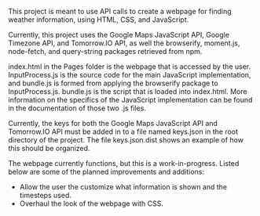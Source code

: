This project is meant to use API calls to create a webpage for finding weather information, using HTML, CSS, and JavaScript.

Currently, this project uses the Google Maps JavaScript API, Google Timezone API, and Tomorrow.IO API, as well the browserify, moment.js, node-fetch, and query-string packages retrieved from npm. 

index.html in the Pages folder is the webpage that is accessed by the user. InputProcess.js is the source code for the main JavaScript implementation, and bundle.js is formed from
applying the browserify package to InputProcess.js. bundle.js is the script that is loaded into index.html. More information on the specifics of the JavaScript implementation can
be found in the documentation of those two .js files.

Currently, the keys for both the Google Maps JavaScript API and Tomorrow.IO API must be added in to a file named keys.json in the root directory of the project. The file keys.json.dist shows an example of how this should be organized.

The webpage currently functions, but this is a work-in-progress. Listed below are some of the planned improvements and additions:

- Allow the user the customize what information is shown and the timesteps used.
- Overhaul the look of the webpage with CSS.
